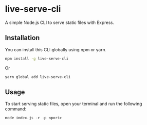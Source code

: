 # live-serve-cli

A simple Node.js CLI to serve static files with Express.

## Installation

You can install this CLI globally using npm or yarn.

```bash
npm install -g live-serve-cli
```

Or

```bash
yarn global add live-serve-cli
```

## Usage

To start serving static files, open your terminal and run the following command:

```
node index.js -r -p <port>
```
